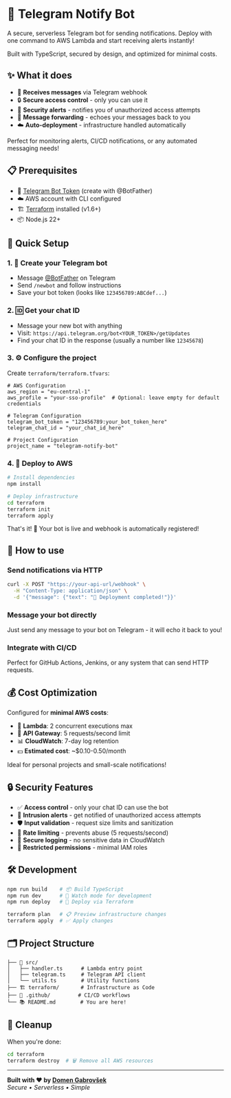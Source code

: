 # 🤖 Telegram Notify Bot

A secure, serverless Telegram bot for sending notifications. Deploy with one command to AWS Lambda and start receiving alerts instantly! 

Built with TypeScript, secured by design, and optimized for minimal costs.

## ✨ What it does

- 📨 **Receives messages** via Telegram webhook
- 🔒 **Secure access control** - only you can use it
- 🚨 **Security alerts** - notifies you of unauthorized access attempts
- 🔄 **Message forwarding** - echoes your messages back to you
- ☁️ **Auto-deployment** - infrastructure handled automatically

Perfect for monitoring alerts, CI/CD notifications, or any automated messaging needs!

## 📋 Prerequisites

- 🤖 [Telegram Bot Token](https://t.me/botfather) (create with @BotFather)
- ☁️ AWS account with CLI configured
- 🏗️ [Terraform](https://terraform.io) installed (v1.6+)
- 📦 Node.js 22+

## 🚀 Quick Setup

### 1. 🤖 Create your Telegram bot
- Message [@BotFather](https://t.me/botfather) on Telegram
- Send `/newbot` and follow instructions
- Save your bot token (looks like `123456789:ABCdef...`)

### 2. 🆔 Get your chat ID
- Message your new bot with anything
- Visit: `https://api.telegram.org/bot<YOUR_TOKEN>/getUpdates`
- Find your chat ID in the response (usually a number like `12345678`)

### 3. ⚙️ Configure the project
Create `terraform/terraform.tfvars`:
```hcl
# AWS Configuration
aws_region = "eu-central-1"
aws_profile = "your-sso-profile"  # Optional: leave empty for default credentials

# Telegram Configuration  
telegram_bot_token = "123456789:your_bot_token_here"
telegram_chat_id = "your_chat_id_here"

# Project Configuration
project_name = "telegram-notify-bot"
```

### 4. 🚀 Deploy to AWS
```bash
# Install dependencies
npm install

# Deploy infrastructure
cd terraform
terraform init
terraform apply
```

That's it! 🎉 Your bot is live and webhook is automatically registered!

## 💬 How to use

### Send notifications via HTTP
```bash
curl -X POST "https://your-api-url/webhook" \
  -H "Content-Type: application/json" \
  -d '{"message": {"text": "🚀 Deployment completed!"}}'
```

### Message your bot directly
Just send any message to your bot on Telegram - it will echo it back to you!

### Integrate with CI/CD
Perfect for GitHub Actions, Jenkins, or any system that can send HTTP requests.

## 💰 Cost Optimization

Configured for **minimal AWS costs**:
- 💸 **Lambda**: 2 concurrent executions max
- 🚦 **API Gateway**: 5 requests/second limit  
- 📊 **CloudWatch**: 7-day log retention
- 💵 **Estimated cost**: ~$0.10-0.50/month

Ideal for personal projects and small-scale notifications!

## 🔒 Security Features

- ✅ **Access control** - only your chat ID can use the bot
- 🚨 **Intrusion alerts** - get notified of unauthorized access attempts  
- 🛡️ **Input validation** - request size limits and sanitization
- 🚦 **Rate limiting** - prevents abuse (5 requests/second)
- 🔐 **Secure logging** - no sensitive data in CloudWatch
- 🎯 **Restricted permissions** - minimal IAM roles

## 🛠️ Development

```bash
npm run build    # 📦 Build TypeScript
npm run dev      # 👀 Watch mode for development
npm run deploy   # 🚀 Deploy via Terraform

terraform plan   # 📋 Preview infrastructure changes
terraform apply  # ✅ Apply changes
```

## 🗂️ Project Structure

```
├── 🤖 src/
│   ├── handler.ts      # Lambda entry point
│   ├── telegram.ts     # Telegram API client
│   └── utils.ts        # Utility functions
├── 🏗️ terraform/       # Infrastructure as Code
├── 🔄 .github/         # CI/CD workflows
└── 📚 README.md        # You are here!
```

## 🧹 Cleanup

When you're done:
```bash
cd terraform
terraform destroy  # 🗑️ Remove all AWS resources
```

---

**Built with ❤️ by [Domen Gabrovšek](https://github.com/domengabrovsek)**  
*Secure • Serverless • Simple*